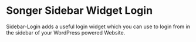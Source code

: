 # Songer Sidebar Widget Login


Sidebar-Login adds a useful login widget which you can use to login from in the sidebar of your WordPress powered Website.
